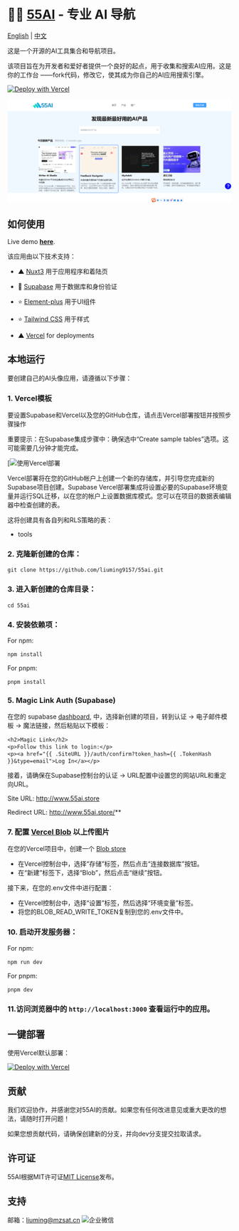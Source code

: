 
# 👨‍💼 [55AI](https://www.55ai.store/) - 专业 AI 导航

[English](README.md) | [中文](README.zh.md)

这是一个开源的AI工具集合和导航项目。

该项目旨在为开发者和爱好者提供一个良好的起点，用于收集和搜索AI应用。这是你的工作台 ——fork代码，修改它，使其成为你自己的AI应用搜索引擎。

[![Deploy with Vercel](https://vercel.com/button)](https://vercel.com/new/clone?repository-url=https%3A%2F%2Fgithub.com%2Fliuming9157%2F55ai%2Ftree%2F55aiT&envDescription=Set%20up%20environment%20variables%20for%2055AI%20and%20redirect%20URL%20in%20Supabase%20Auth%20dashboard.%20See%20.env.example%20for%20full%20config.&envLink=https%3A%2F%2Fgithub.com%2Fliuming9157%2F55ai%2Fblob%2F55ai%2F.env.example&project-name=55ai-clone&repository-name=55ai-clone&demo-title=AI%2055AI&demo-url=https%3A%2F%2Fwww.55ai.store%2F&demo-image=https%3A%2F%2Fimages.ctfassets.net%2Fe5382hct74si%2F1CEDfTwO5vPEiNMgN2Y1t6%2F245d1e0c11c4d8e734fbe345b9ecdc7c%2Fdemo.png&integration-ids=oac_VqOgBHqhEoFTPzGkPd7L0iH6&external-id=https%3A%2F%2Fgithub.com%2Fliuming9157%2F55ai%2Ftree%2F55ai)

[![55AI Demo](/public/demo.png)](http://www.55ai.store/)

## 如何使用

Live demo **[here](http://www.55ai.store/)**.

该应用由以下技术支持：


- ▲ [Nuxt3](https://nuxt.com/) 用于应用程序和着陆页
- 🔋 [Supabase](https://supabase.com/) 用于数据库和身份验证

- ⭐️ [Element-plus](https://element-plus.org/) 用于UI组件
- ⭐️ [Tailwind CSS](https://tailwindcss.com/) 用于样式
- ▲ [Vercel](https://vercel.com/new/clone?repository-url=https%3A%2F%2Fgithub.com%2Fliuming9157%2F55ai%2Ftree%2F55aiT&envDescription=Set%20up%20environment%20variables%20for%2055AI%20and%20redirect%20URL%20in%20Supabase%20Auth%20dashboard.%20See%20.env.example%20for%20full%20config.&envLink=https%3A%2F%2Fgithub.com%2Fliuming9157%2F55ai%2Fblob%2F55ai%2F.env.example&project-name=55ai-clone&repository-name=55ai-clone&demo-title=AI%2055AI&demo-url=https%3A%2F%2Fwww.55ai.store%2F&demo-image=https%3A%2F%2Fimages.ctfassets.net%2Fe5382hct74si%2F1CEDfTwO5vPEiNMgN2Y1t6%2F245d1e0c11c4d8e734fbe345b9ecdc7c%2Fdemo.png&integration-ids=oac_VqOgBHqhEoFTPzGkPd7L0iH6&external-id=https%3A%2F%2Fgithub.com%2Fliuming9157%2F55ai%2Ftree%2F55ai) for deployments



## 本地运行

要创建自己的AI头像应用，请遵循以下步骤：



### 1. Vercel模板

要设置Supabase和Vercel以及您的GitHub仓库，请点击Vercel部署按钮并按照步骤操作  

重要提示：在Supabase集成步骤中：确保选中“Create sample tables”选项。这可能需要几分钟才能完成。


[![使用Vercel部署](https://vercel.com/new/clone?repository-url=https%3A%2F%2Fgithub.com%2Fliuming9157%2F55ai%2Ftree%2F55aiT&envDescription=Set%20up%20environment%20variables%20for%2055AI%20and%20redirect%20URL%20in%20Supabase%20Auth%20dashboard.%20See%20.env.example%20for%20full%20config.&envLink=https%3A%2F%2Fgithub.com%2Fliuming9157%2F55ai%2Fblob%2F55ai%2F.env.example&project-name=55ai-clone&repository-name=55ai-clone&demo-title=AI%2055AI&demo-url=https%3A%2F%2Fwww.55ai.store%2F&demo-image=https%3A%2F%2Fimages.ctfassets.net%2Fe5382hct74si%2F1CEDfTwO5vPEiNMgN2Y1t6%2F245d1e0c11c4d8e734fbe345b9ecdc7c%2Fdemo.png&integration-ids=oac_VqOgBHqhEoFTPzGkPd7L0iH6&external-id=https%3A%2F%2Fgithub.com%2Fliuming9157%2F55ai%2Ftree%2F55ai)

Vercel部署将在您的GitHub帐户上创建一个新的存储库，并引导您完成新的Supabase项目创建。Supabase Vercel部署集成将设置必要的Supabase环境变量并运行SQL迁移，以在您的帐户上设置数据库模式。您可以在项目的数据表编辑器中检查创建的表。

这将创建具有各自列和RLS策略的表：

- tools


### 2. 克隆新创建的仓库：

```
git clone https://github.com/liuming9157/55ai.git
```

### 3. 进入新创建的仓库目录：

```
cd 55ai
```

### 4. 安装依赖项：

For npm:

```bash
npm install
```

For pnpm:

```bash
pnpm install
```

### 5. Magic Link Auth (Supabase)

在您的 supabase [dashboard](https://supabase.com/dashboard/), 中，选择新创建的项目，转到认证 -> 电子邮件模板 -> 魔法链接，然后粘贴以下模板：

```
<h2>Magic Link</h2>
<p>Follow this link to login:</p>
<p><a href="{{ .SiteURL }}/auth/confirm?token_hash={{ .TokenHash }}&type=email">Log In</a></p>
```

接着，请确保在Supabase控制台的认证 -> URL配置中设置您的网站URL和重定向URL。

Site URL: http://www.55ai.store

Redirect URL: http://www.55ai.store/**


### 7. 配置 [Vercel Blob](https://vercel.com/docs/storage/vercel-blob/quickstart#client-uploads) 以上传图片

在您的Vercel项目中，创建一个 [Blob store](https://vercel.com/docs/storage/vercel-blob/quickstart#create-a-blob-store)

- 在Vercel控制台中，选择“存储”标签，然后点击“连接数据库”按钮。
- 在“新建”标签下，选择“Blob”，然后点击“继续”按钮。

接下来，在您的.env文件中进行配置：

- 在Vercel控制台中，选择“设置”标签，然后选择“环境变量”标签。
- 将您的BLOB_READ_WRITE_TOKEN复制到您的.env文件中。


### 10. 启动开发服务器：

For npm:

```bash
npm run dev
```

For pnpm:

```bash
pnpm dev
```

### 11.访问浏览器中的 `http://localhost:3000` 查看运行中的应用。  

## 一键部署  

使用Vercel默认部署：

[![Deploy with Vercel](https://vercel.com/button)](https://vercel.com/new/clone?repository-url=https%3A%2F%2Fgithub.com%2Fliuming9157%2F55ai%2Ftree%2F55aiT&envDescription=Set%20up%20environment%20variables%20for%2055AI%20and%20redirect%20URL%20in%20Supabase%20Auth%20dashboard.%20See%20.env.example%20for%20full%20config.&envLink=https%3A%2F%2Fgithub.com%2Fliuming9157%2F55ai%2Fblob%2F55ai%2F.env.example&project-name=55ai-clone&repository-name=55ai-clone&demo-title=AI%2055AI&demo-url=https%3A%2F%2Fwww.55ai.store%2F&demo-image=https%3A%2F%2Fimages.ctfassets.net%2Fe5382hct74si%2F1CEDfTwO5vPEiNMgN2Y1t6%2F245d1e0c11c4d8e734fbe345b9ecdc7c%2Fdemo.png&integration-ids=oac_VqOgBHqhEoFTPzGkPd7L0iH6&external-id=https%3A%2F%2Fgithub.com%2Fliuming9157%2F55ai%2Ftree%2F55ai)



## 贡献

我们欢迎协作，并感谢您对55AI的贡献。如果您有任何改进意见或重大更改的想法，请随时打开问题！

如果您想贡献代码，请确保创建新的分支，并向dev分支提交拉取请求。


## 许可证
55AI根据MIT许可证[MIT License](https://choosealicense.com/licenses/mit/)发布。


## 支持  
邮箱：liuming@mzsat.cn
![企业微信](http://alioss-cdn.mzyun.tech/common/qrcode.jpg)

